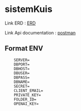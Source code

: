 # sistemKuis

Link ERD : [ERD](https://app.eraser.io/workspace/Rrr9krrafXdLt13Edu0a?origin=share)

Link Api documentation : [postman](https://documenter.getpostman.com/view/29112419/2s9YXe6iSq)

## Format ENV
```env
    SERVER=
    DBPORT=
    DBHOST=
    DBUSER=
    DBPASS=
    DBNAME=
    SECRET=
    CLIENT_EMAIL=
    PRIVATE_KEY=
    FOLDER_ID=
    OPENAI_KEY=
```
